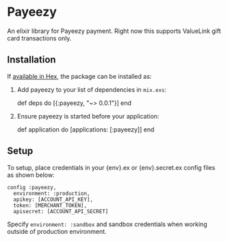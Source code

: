 # Payeezy

An elixir library for Payeezy payment. Right now this supports ValueLink gift card transactions
only.

## Installation

If [available in Hex](https://hex.pm/docs/publish), the package can be installed as:

  1. Add payeezy to your list of dependencies in `mix.exs`:

        def deps do
          [{:payeezy, "~> 0.0.1"}]
        end

  2. Ensure payeezy is started before your application:

        def application do
          [applications: [:payeezy]]
        end

## Setup
To setup, place credentials in your {env}.ex or {env}.secret.ex config files as shown below:
```
config :payeezy,
  environment: :production,
  apikey: [ACCOUNT_API_KEY],
  token: [MERCHANT_TOKEN],
  apisecret: [ACCOUNT_API_SECRET]
```

Specify `environment: :sandbox` and sandbox credentials when working outside of production environment.
